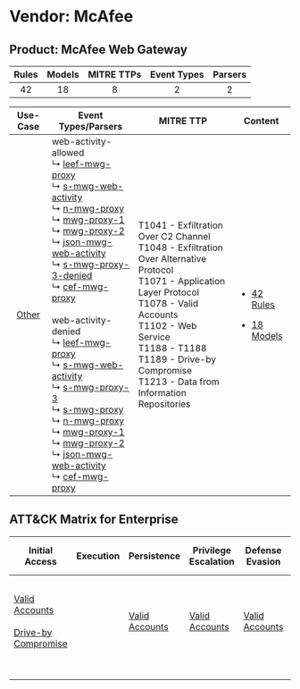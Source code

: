 Vendor: McAfee
==============
Product: McAfee Web Gateway
---------------------------
| Rules | Models | MITRE TTPs | Event Types | Parsers |
|:-----:|:------:|:----------:|:-----------:|:-------:|
|  42   |   18   |     8      |      2      |    2    |

|                Use-Case                | Event Types/Parsers                                                                                                                                                                                                                                                                                                                                                                                                                                                                                                                                                                                                                                                                                                                                                                                                                                                                                                                                                                                                                                                                                                                                                                           | MITRE TTP                                                                                                                                                                                                                                                                       | Content                                                                                                      |
|:--------------------------------------:| --------------------------------------------------------------------------------------------------------------------------------------------------------------------------------------------------------------------------------------------------------------------------------------------------------------------------------------------------------------------------------------------------------------------------------------------------------------------------------------------------------------------------------------------------------------------------------------------------------------------------------------------------------------------------------------------------------------------------------------------------------------------------------------------------------------------------------------------------------------------------------------------------------------------------------------------------------------------------------------------------------------------------------------------------------------------------------------------------------------------------------------------------------------------------------------------- | ------------------------------------------------------------------------------------------------------------------------------------------------------------------------------------------------------------------------------------------------------------------------------- | ------------------------------------------------------------------------------------------------------------ |
| [Other](../../../UseCases/uc_other.md) |  web-activity-allowed<br> ↳ [leef-mwg-proxy](Parsers/parserContent_leef-mwg-proxy.md)<br> ↳ [s-mwg-web-activity](Parsers/parserContent_s-mwg-web-activity.md)<br> ↳ [n-mwg-proxy](Parsers/parserContent_n-mwg-proxy.md)<br> ↳ [mwg-proxy-1](Parsers/parserContent_mwg-proxy-1.md)<br> ↳ [mwg-proxy-2](Parsers/parserContent_mwg-proxy-2.md)<br> ↳ [json-mwg-web-activity](Parsers/parserContent_json-mwg-web-activity.md)<br> ↳ [s-mwg-proxy-3-denied](Parsers/parserContent_s-mwg-proxy-3-denied.md)<br> ↳ [cef-mwg-proxy](Parsers/parserContent_cef-mwg-proxy.md)<br><br> web-activity-denied<br> ↳ [leef-mwg-proxy](Parsers/parserContent_leef-mwg-proxy.md)<br> ↳ [s-mwg-web-activity](Parsers/parserContent_s-mwg-web-activity.md)<br> ↳ [s-mwg-proxy-3](Parsers/parserContent_s-mwg-proxy-3.md)<br> ↳ [s-mwg-proxy](Parsers/parserContent_s-mwg-proxy.md)<br> ↳ [n-mwg-proxy](Parsers/parserContent_n-mwg-proxy.md)<br> ↳ [mwg-proxy-1](Parsers/parserContent_mwg-proxy-1.md)<br> ↳ [mwg-proxy-2](Parsers/parserContent_mwg-proxy-2.md)<br> ↳ [json-mwg-web-activity](Parsers/parserContent_json-mwg-web-activity.md)<br> ↳ [cef-mwg-proxy](Parsers/parserContent_cef-mwg-proxy.md)<br> | T1041 - Exfiltration Over C2 Channel<br>T1048 - Exfiltration Over Alternative Protocol<br>T1071 - Application Layer Protocol<br>T1078 - Valid Accounts<br>T1102 - Web Service<br>T1188 - T1188<br>T1189 - Drive-by Compromise<br>T1213 - Data from Information Repositories<br> | [<ul><li>42 Rules</li></ul><ul><li>18 Models</li></ul>](Rules_Models/r_m_mcafee_mcafee_web_gateway_Other.md) |

ATT&CK Matrix for Enterprise
----------------------------
| Initial Access                                                                                                                              | Execution | Persistence                                                         | Privilege Escalation                                                | Defense Evasion                                                     | Credential Access | Discovery | Lateral Movement | Collection                                                                              | Command and Control                                                                                                                             | Exfiltration                                                                                                                                                                 | Impact |
| ------------------------------------------------------------------------------------------------------------------------------------------- | --------- | ------------------------------------------------------------------- | ------------------------------------------------------------------- | ------------------------------------------------------------------- | ----------------- | --------- | ---------------- | --------------------------------------------------------------------------------------- | ----------------------------------------------------------------------------------------------------------------------------------------------- | ---------------------------------------------------------------------------------------------------------------------------------------------------------------------------- | ------ |
| [Valid Accounts](https://attack.mitre.org/techniques/T1078)<br><br>[Drive-by Compromise](https://attack.mitre.org/techniques/T1189)<br><br> |           | [Valid Accounts](https://attack.mitre.org/techniques/T1078)<br><br> | [Valid Accounts](https://attack.mitre.org/techniques/T1078)<br><br> | [Valid Accounts](https://attack.mitre.org/techniques/T1078)<br><br> |                   |           |                  | [Data from Information Repositories](https://attack.mitre.org/techniques/T1213)<br><br> | [Web Service](https://attack.mitre.org/techniques/T1102)<br><br>[Application Layer Protocol](https://attack.mitre.org/techniques/T1071)<br><br> | [Exfiltration Over Alternative Protocol](https://attack.mitre.org/techniques/T1048)<br><br>[Exfiltration Over C2 Channel](https://attack.mitre.org/techniques/T1041)<br><br> |        |